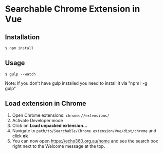 # Searchable Chrome Extension in Vue 

## Installation

	$ npm install

## Usage

    $ gulp --watch


Note: If you don't have gulp installed you need to install it via "npm i -g gulp"

## Load extension in Chrome

1. Open Chrome extensions: `chrome://extensions/`
2. Activate Developer mode
3. Click on **Load unpacked extension…**
4. Navigate to `path/to/Searchable/Chrome extension/Vue/dist/chrome` and click **ok**
5. You can now open https://echo360.org.au/home and see the search box right next to the Welcome message at the top.
